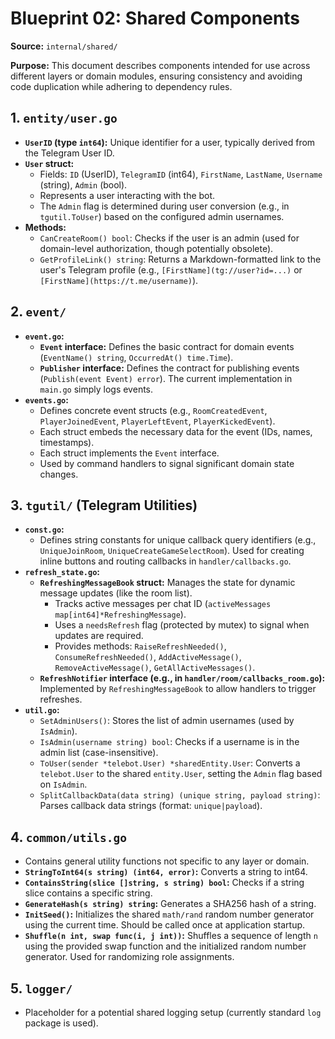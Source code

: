 # Blueprint 02: Shared Components

**Source:** `internal/shared/`

**Purpose:** This document describes components intended for use across different layers or domain modules, ensuring consistency and avoiding code duplication while adhering to dependency rules.

## 1. `entity/user.go`

*   **`UserID` (type `int64`):** Unique identifier for a user, typically derived from the Telegram User ID.
*   **`User` struct:**
    *   Fields: `ID` (UserID), `TelegramID` (int64), `FirstName`, `LastName`, `Username` (string), `Admin` (bool).
    *   Represents a user interacting with the bot.
    *   The `Admin` flag is determined during user conversion (e.g., in `tgutil.ToUser`) based on the configured admin usernames.
*   **Methods:**
    *   `CanCreateRoom() bool`: Checks if the user is an admin (used for domain-level authorization, though potentially obsolete).
    *   `GetProfileLink() string`: Returns a Markdown-formatted link to the user's Telegram profile (e.g., `[FirstName](tg://user?id=...)` or `[FirstName](https://t.me/username)`).

## 2. `event/`

*   **`event.go`:**
    *   **`Event` interface:** Defines the basic contract for domain events (`EventName() string`, `OccurredAt() time.Time`).
    *   **`Publisher` interface:** Defines the contract for publishing events (`Publish(event Event) error`). The current implementation in `main.go` simply logs events.
*   **`events.go`:**
    *   Defines concrete event structs (e.g., `RoomCreatedEvent`, `PlayerJoinedEvent`, `PlayerLeftEvent`, `PlayerKickedEvent`).
    *   Each struct embeds the necessary data for the event (IDs, names, timestamps).
    *   Each struct implements the `Event` interface.
    *   Used by command handlers to signal significant domain state changes.

## 3. `tgutil/` (Telegram Utilities)

*   **`const.go`:**
    *   Defines string constants for unique callback query identifiers (e.g., `UniqueJoinRoom`, `UniqueCreateGameSelectRoom`). Used for creating inline buttons and routing callbacks in `handler/callbacks.go`.
*   **`refresh_state.go`:**
    *   **`RefreshingMessageBook` struct:** Manages the state for dynamic message updates (like the room list).
        *   Tracks active messages per chat ID (`activeMessages map[int64]*RefreshingMessage`).
        *   Uses a `needsRefresh` flag (protected by mutex) to signal when updates are required.
        *   Provides methods: `RaiseRefreshNeeded()`, `ConsumeRefreshNeeded()`, `AddActiveMessage()`, `RemoveActiveMessage()`, `GetAllActiveMessages()`.
    *   **`RefreshNotifier` interface (e.g., in `handler/room/callbacks_room.go`):** Implemented by `RefreshingMessageBook` to allow handlers to trigger refreshes.
*   **`util.go`:**
    *   `SetAdminUsers()`: Stores the list of admin usernames (used by `IsAdmin`).
    *   `IsAdmin(username string) bool`: Checks if a username is in the admin list (case-insensitive).
    *   `ToUser(sender *telebot.User) *sharedEntity.User`: Converts a `telebot.User` to the shared `entity.User`, setting the `Admin` flag based on `IsAdmin`.
    *   `SplitCallbackData(data string) (unique string, payload string)`: Parses callback data strings (format: `unique|payload`).

## 4. `common/utils.go`

*   Contains general utility functions not specific to any layer or domain.
*   **`StringToInt64(s string) (int64, error)`:** Converts a string to int64.
*   **`ContainsString(slice []string, s string) bool`:** Checks if a string slice contains a specific string.
*   **`GenerateHash(s string) string`:** Generates a SHA256 hash of a string.
*   **`InitSeed()`:** Initializes the shared `math/rand` random number generator using the current time. Should be called once at application startup.
*   **`Shuffle(n int, swap func(i, j int))`:** Shuffles a sequence of length `n` using the provided swap function and the initialized random number generator. Used for randomizing role assignments.

## 5. `logger/`

*   Placeholder for a potential shared logging setup (currently standard `log` package is used). 
